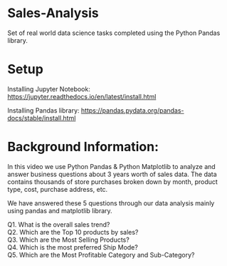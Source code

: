 # Sales-Analysis


Set of real world data science tasks completed using the Python Pandas library.

# Setup
Installing Jupyter Notebook: https://jupyter.readthedocs.io/en/latest/install.html 

Installing Pandas library: https://pandas.pydata.org/pandas-docs/stable/install.html

# Background Information:

In this video we use Python Pandas & Python Matplotlib to analyze and answer business questions about 3 years worth of sales data. The data contains thousands of store purchases broken down by month, product type, cost, purchase address, etc.

We have answered these 5 questions through our data analysis mainly using pandas and matplotlib library.

Q1. What is the overall sales trend? <br>
Q2. Which are the Top 10 products by sales?<br>
Q3. Which are the Most Selling Products?<br>
Q4. Which is the most preferred Ship Mode?<br>
Q5. Which are the Most Profitable Category and Sub-Category?
